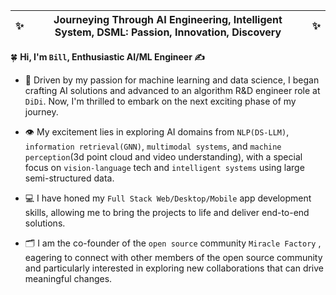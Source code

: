 


| :sparkles: | Journeying Through AI Engineering, Intelligent System, DSML: Passion, Innovation, Discovery | :sparkles: |
|------------|------------------------------------------------------------|------------|

🍀 **Hi, I'm `Bill`, Enthusiastic AI/ML Engineer ✍️**

* 🚀 Driven by my passion for machine learning and data science, I began crafting AI solutions and advanced to an algorithm R&D engineer role at ```DiDi```. Now, I'm thrilled to embark on the next exciting phase of my journey.

* 👁️ My excitement lies in exploring AI domains from ```NLP(DS-LLM)```, ```information retrieval(GNN)```, ```multimodal systems```, and ```machine perception```(3d point cloud and video understanding), with a special focus on ```vision-language``` tech and ```intelligent systems``` using large semi-structured data.

* 💻 I have honed my ```Full Stack Web/Desktop/Mobile``` app development skills, allowing me to bring the projects to life and deliver end-to-end solutions.

* 🗂️ I am the co-founder of the ```open source``` community ```Miracle Factory``` , eagering to connect with other members of the open source community and particularly interested in exploring new collaborations that can drive meaningful changes. 




